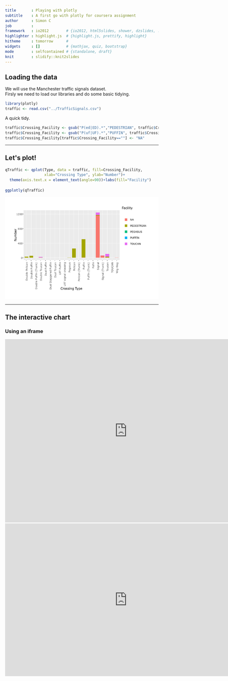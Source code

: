 ```yaml
---
title       : Playing with plotly 
subtitle    : A first go with plotly for coursera assignment
author      : Simon C
job         : 
framework   : io2012        # {io2012, html5slides, shower, dzslides, ...}
highlighter : highlight.js  # {highlight.js, prettify, highlight}
hitheme     : tomorrow      # 
widgets     : []            # {mathjax, quiz, bootstrap}
mode        : selfcontained # {standalone, draft}
knit        : slidify::knit2slides
---
```



## Loading the data
We will use the Manchester traffic signals dataset.  
Firsly we need to load our libraries and do some basic tidying.


```r
library(plotly)
traffic <- read.csv("../TrafficSignals.csv")
```


A quick tidy.  


```r
traffic$Crossing_Facility <- gsub("P(ed|ED).*","PEDESTRIAN", traffic$Crossing_Facility)
traffic$Crossing_Facility <- gsub("P(uf|UF).*","PUFFIN", traffic$Crossing_Facility)
traffic$Crossing_Facility[traffic$Crossing_Facility==""] <- "NA"
```

---

## Let's plot!

```r
qTraffic <- qplot(Type, data = traffic, fill=Crossing_Facility, 
                  xlab="Crossing Type", ylab="Number")+
  theme(axis.text.x = element_text(angle=90))+labs(fill="Facility")

ggplotly(qTraffic)
```

![plot of chunk unnamed-chunk-3](assets/fig/unnamed-chunk-3-1.png)

---

## The interactive chart
### Using an iframe
<iframe src="https://plot.ly/~simbosky/0.embed" width="800" height="600" id="igraph" scrolling="no" seamless="seamless" frameBorder="0"> </iframe>


<iframe scrolling='no' seamless='seamless' style='border:none'
src='https://plot.ly/~simbosky/0' width='800' height='500'></iframe>

